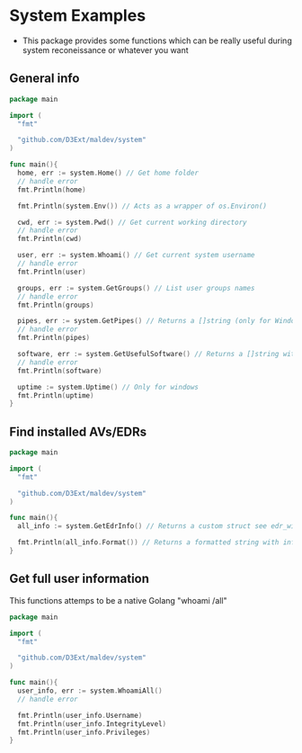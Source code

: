 # System Examples

- This package provides some functions which can be really useful during system reconeissance or whatever you want

## General info

```go
package main

import (
  "fmt"

  "github.com/D3Ext/maldev/system"
)

func main(){
  home, err := system.Home() // Get home folder
  // handle error
  fmt.Println(home)

  fmt.Println(system.Env()) // Acts as a wrapper of os.Environ()

  cwd, err := system.Pwd() // Get current working directory
  // handle error
  fmt.Println(cwd)

  user, err := system.Whoami() // Get current system username
  // handle error
  fmt.Println(user)

  groups, err := system.GetGroups() // List user groups names
  // handle error
  fmt.Println(groups)

  pipes, err := system.GetPipes() // Returns a []string (only for Windows)
  // handle error
  fmt.Println(pipes)

  software, err := system.GetUsefulSoftware() // Returns a []string with useful installed software (e.g. python.exe)
  // handle error
  fmt.Println(software)

  uptime := system.Uptime() // Only for windows
  fmt.Println(uptime)
}
```

## Find installed AVs/EDRs

```go
package main

import (
  "fmt"

  "github.com/D3Ext/maldev/system"
)

func main(){
  all_info := system.GetEdrInfo() // Returns a custom struct see edr_windows.go for help

  fmt.Println(all_info.Format()) // Returns a formatted string with info
}
```

## Get full user information

This functions attemps to be a native Golang "whoami /all"

```go
package main

import (
  "fmt"

  "github.com/D3Ext/maldev/system"
)

func main(){
  user_info, err := system.WhoamiAll()
  // handle error

  fmt.Println(user_info.Username)
  fmt.Println(user_info.IntegrityLevel)
  fmt.Println(user_info.Privileges)
}
```


